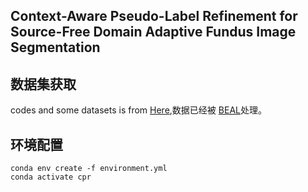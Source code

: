 ## Context-Aware Pseudo-Label Refinement for Source-Free Domain Adaptive Fundus Image Segmentation

## 数据集获取
codes and some datasets is from [Here](https://github.com/xmed-lab/CPR),数据已经被 [BEAL](https://github.com/emma-sjwang/BEAL)处理。

## 环境配置
```
conda env create -f environment.yml
conda activate cpr
```


